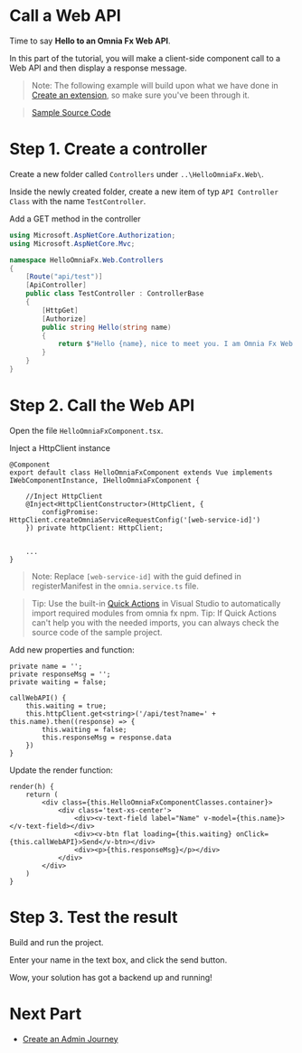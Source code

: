 # Call a Web API

Time to say **Hello to an Omnia Fx Web API**.

In this part of the tutorial, you will make a client-side component call to a Web API and then display a response message.

>Note: The following example will build upon what we have done in [Create an extension](../create-extension#create-an-extension), so make sure you've been through it.

>[Sample Source Code](../../../../src/tutorials/first-extension/call-web-api)

# Step 1. Create a controller

Create a new folder called `Controllers` under `..\HelloOmniaFx.Web\`.

Inside the newly created folder, create a new item of typ `API Controller Class`  with the name `TestController`.

Add a GET method in the controller

```cs
using Microsoft.AspNetCore.Authorization;
using Microsoft.AspNetCore.Mvc;

namespace HelloOmniaFx.Web.Controllers
{
    [Route("api/test")]
    [ApiController]
    public class TestController : ControllerBase
    {
        [HttpGet]
        [Authorize]
        public string Hello(string name)
        {
            return $"Hello {name}, nice to meet you. I am Omnia Fx Web API";
        }
    }
}
```

# Step 2. Call the Web API

Open the file `HelloOmniaFxComponent.tsx`.  

Inject a HttpClient instance

```tsx
@Component
export default class HelloOmniaFxComponent extends Vue implements IWebComponentInstance, IHelloOmniaFxComponent {

    //Inject HttpClient
    @Inject<HttpClientConstructor>(HttpClient, {
        configPromise: HttpClient.createOmniaServiceRequestConfig('[web-service-id]')
    }) private httpClient: HttpClient;


    ...
}
```

>Note: Replace  `[web-service-id]` with the guid defined in registerManifest in the `omnia.service.ts` file.

>Tip: Use the built-in [Quick Actions](https://docs.microsoft.com/en-us/visualstudio/ide/quick-actions?view=vs-2019#to-see-a-light-bulb-or-screwdriver) in Visual Studio to automatically import required modules from omnia fx npm.
>Tip: If Quick Actions can't help you with the needed imports, you can always check the source code of the sample project.


Add new properties and function:

```tsx
private name = '';
private responseMsg = '';
private waiting = false;

callWebAPI() {
    this.waiting = true;
    this.httpClient.get<string>('/api/test?name=' + this.name).then((response) => {
        this.waiting = false;
        this.responseMsg = response.data
    })
}
```

Update the render function:

```tsx
render(h) {
    return (
        <div class={this.HelloOmniaFxComponentClasses.container}>
            <div class='text-xs-center'>
                <div><v-text-field label="Name" v-model={this.name}></v-text-field></div>
                <div><v-btn flat loading={this.waiting} onClick={this.callWebAPI}>Send</v-btn></div>
                <div><p>{this.responseMsg}</p></div>
            </div>
        </div>
    )
}
```

# Step 3. Test the result

Build and run the project.

Enter your name in the text box, and click the send button.

Wow, your solution has got a backend up and running!

# Next Part
-   [Create an Admin Journey](../create-admin-journey#create-an-admin-journey)